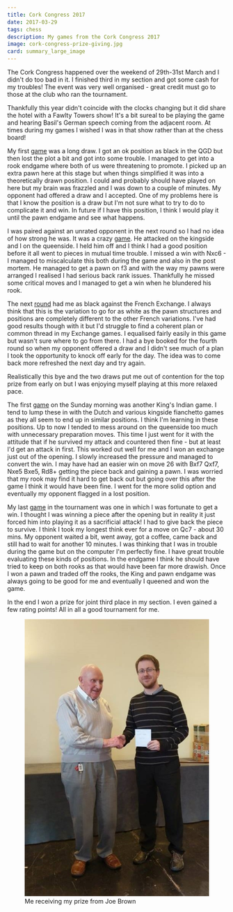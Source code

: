 ```yaml
---
title: Cork Congress 2017
date: 2017-03-29
tags: chess
description: My games from the Cork Congress 2017
image: cork-congress-prize-giving.jpg
card: summary_large_image
---
```

The Cork Congress happened over the weekend of 29th-31st March and I didn't do too bad in it. 
I finished third in my section and got some cash for my troubles!
The event was very well organised - great credit must go to those at the club who ran the tournament. 

Thankfully this year didn't coincide with the clocks changing but it did share the hotel with a Fawlty Towers show!
It's a bit sureal to be playing the game and hearing Basil's German speech coming from the adjacent room.
At times during my games I wished I was in that show rather than at the chess board!

My first [game](http://www.gerardcondon.com/chess/cork-congress-2017/835-condon-gerard-1.html) was a long draw. 
I got an ok position as black in the QGD but then lost the plot a bit and got into some trouble.
I managed to get into a rook endgame where both of us were threatening to promote.
I picked up an extra pawn here at this stage but when things simplified it was into a theoretically drawn position.
I could and probably should have played on here but my brain was frazzled and I was down to a couple of minutes.
My opponent had offered a draw and I accepted.
One of my problems here is that I know the position is a draw but I'm not sure what to try to do to complicate it and win.
In future if I have this position, I think I would play it until the pawn endgame and see what happens.

I was paired against an unrated opponent in the next round so I had no idea of how strong he was.
It was a crazy [game](http://www.gerardcondon.com/chess/cork-congress-2017/condon-gerard-760-2.html). He attacked on the kingside and I on the queenside. 
I held him off and I think I had a good position before it all went to pieces in mutual time trouble.
I missed a win with Nxc6 - I managed to miscalculate this both during the game and also in the post mortem.
He managed to get a pawn on f3 and with the way my pawns were arranged I realised I had serious back rank issues.
Thankfully he missed some critical moves and I managed to get a win when he blundered his rook.

The next [round](http://www.gerardcondon.com/chess/cork-congress-2017/961-condon-gerard-3.html) had me as black against the French Exchange. 
I always think that this is the variation to go for as white as the pawn structures and positions are completely different to the other French variations.
I've had good results though with it but I'd struggle to find a coherent plan or common thread in my Exchange games.
I equalised fairly easily in this game but wasn't sure where to go from there.
I had a bye booked for the fourth round so when my opponent offered a draw and I didn't see much of a plan I took the opportunity to knock off early for the day. 
The idea was to come back more refreshed the next day and try again.

Realistically this bye and the two draws put me out of contention for the top prize from early on but I was enjoying myself playing at this more relaxed pace.

The first [game](http://www.gerardcondon.com/chess/cork-congress-2017/condon-gerard-642-4.html) on the Sunday morning was another King's Indian game. 
I tend to lump these in with the Dutch and various kingside fianchetto games as they all seem to end up in similar positions.
I think I'm learning in these positions. Up to now I tended to mess around on the queenside too much with unnecessary preparation moves. 
This time I just went for it with the attitude that if he survived my attack and countered then fine - but at least I'd get an attack in first. 
This worked out well for me and I won an exchange just out of the opening. 
I slowly increased the pressure and managed to convert the win. 
I may have had an easier win on move 26 with Bxf7 Qxf7, Nxe5 Bxe5, Rd8+ getting the piece back and gaining a pawn. 
I was worried that my rook may find it hard to get back out but going over this after the game I think it would have been fine. 
I went for the more solid option and eventually my opponent flagged in a lost position.

My last [game](http://www.gerardcondon.com/chess/cork-congress-2017/552-condon-gerard-5.html) in the tournament was one in which I was fortunate to get a win. 
I thought I was winning a piece after the opening but in reality it just forced him into playing it as a sacrificial attack! I had to give back the piece to survive. 
I think I took my longest think ever for a move on Qc7 - about 30 mins. 
My opponent waited a bit, went away, got a coffee, came back and still had to wait for another 10 minutes. 
I was thinking that I was in trouble during the game but on the computer I'm perfectly fine. 
I have great trouble evaluating these kinds of positions. 
In the endgame I think he should have tried to keep on both rooks as that would have been far more drawish. 
Once I won a pawn and traded off the rooks, the King and pawn endgame was always going to be good for me and eventually I queened and won the game.

In the end I won a prize for joint third place in my section. 
I even gained a few rating points! 
All in all a good tournament for me.

<figure>
    <img alt="Cork Congress Prize Giving" src="images/cork-congress-prize-giving.jpg" class="img-responsive center">
    <figcaption>Me receiving my prize from Joe Brown</figcaption>
</figure>

